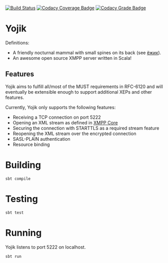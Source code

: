 [![Build Status](https://travis-ci.org/thomasylee/yojik.svg?branch=master)](https://travis-ci.org/thomasylee/yojik)
[![Codacy Coverage Badge](https://api.codacy.com/project/badge/Coverage/b74a3556b4394a24b5eb49309a3ede48)](https://www.codacy.com/app/thomasylee/Yojik?utm_source=github.com&amp;utm_medium=referral&amp;utm_content=thomasylee/yojik&amp;utm_campaign=Badge_Coverage)
[![Codacy Grade Badge](https://api.codacy.com/project/badge/Grade/b74a3556b4394a24b5eb49309a3ede48)](https://www.codacy.com/app/thomasylee/Yojik?utm_source=github.com&amp;utm_medium=referral&amp;utm_content=thomasylee/yojik&amp;utm_campaign=Badge_Grade)

# Yojik
Definitions:
* A friendly nocturnal mammal with small spines on its back (see [ёжик](https://ru.wikipedia.org/wiki/%D0%9E%D0%B1%D1%8B%D0%BA%D0%BD%D0%BE%D0%B2%D0%B5%D0%BD%D0%BD%D1%8B%D0%B9_%D1%91%D0%B6)).
* An awesome open source XMPP server written in Scala!

## Features

Yojik aims to fulfill all/most of the MUST requirements in RFC-6120 and will eventually be extensible enough to support additional XEPs and other features.

Currently, Yojik only supports the following features:
* Receiving a TCP connection on port 5222
* Opening an XML stream as defined in [XMPP Core](https://xmpp.org/rfcs/rfc6120.html)
* Securing the connection with STARTTLS as a required stream feature
* Reopening the XML stream over the encrypted connection
* SASL-PLAIN authentication
* Resource binding

# Building

`sbt compile`

# Testing

`sbt test`

# Running

Yojik listens to port 5222 on localhost.

`sbt run`
